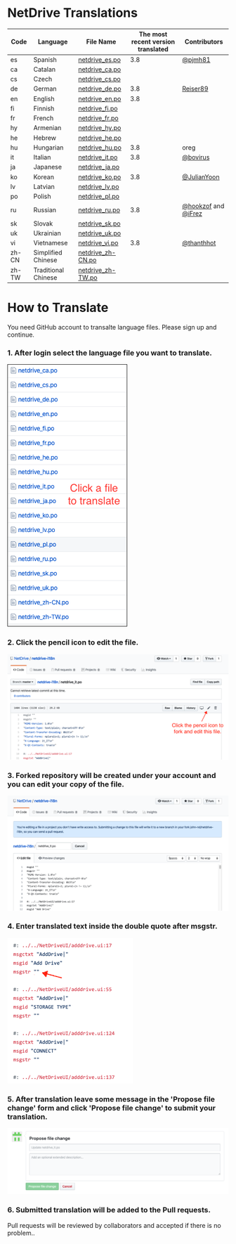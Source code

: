 # NetDrive Translations

| Code | Language | File Name | The most recent version translated | Contributors |
----------| ----------|----------|------------|---------|
es | Spanish | [netdrive_es.po](https://github.com/bdrive/netdrive3-i18n/blob/master/netdrive_es.po) | 3.8 | [@pjmh81](https://github.com/Pjmh81) |
ca | Catalan | [netdrive_ca.po](https://github.com/bdrive/netdrive3-i18n/blob/master/netdrive_ca.po) |  | |
cs | Czech | [netdrive_cs.po](https://github.com/bdrive/netdrive3-i18n/blob/master/netdrive_cs.po) |  | |
de | German | [netdrive_de.po](https://github.com/bdrive/netdrive3-i18n/blob/master/netdrive_de.po) | 3.8  | [Reiser89](https://github.com/Reiser89) |
en | English | [netdrive_en.po](https://github.com/bdrive/netdrive3-i18n/blob/master/netdrive_en.po) | 3.8 | |
fi | Finnish | [netdrive_fi.po](https://github.com/bdrive/netdrive3-i18n/blob/master/netdrive_fi.po) |  | |
fr | French | [netdrive_fr.po](https://github.com/bdrive/netdrive3-i18n/blob/master/netdrive_fr.po) |  | |
hy | Armenian | [netdrive_hy.po](https://github.com/bdrive/netdrive3-i18n/blob/master/netdrive_hy.po) |  | |
he | Hebrew | [netdrive_he.po](https://github.com/bdrive/netdrive3-i18n/blob/master/netdrive_he.po) |  | |
hu | Hungarian | [netdrive_hu.po](https://github.com/bdrive/netdrive3-i18n/blob/master/netdrive_hu.po) | 3.8 | oreg |
it | Italian | [netdrive_it.po](https://github.com/bdrive/netdrive3-i18n/blob/master/netdrive_it.po) | 3.8 | [@bovirus](https://github.com/bovirus) |
ja | Japanese | [netdrive_ja.po](https://github.com/bdrive/netdrive3-i18n/blob/master/netdrive_ja.po) |  | |
ko | Korean | [netdrive_ko.po](https://github.com/bdrive/netdrive3-i18n/blob/master/netdrive_ko.po) | 3.8 | [@JulianYoon](https://github.com/JulianYoon) |
lv | Latvian | [netdrive_lv.po](https://github.com/bdrive/netdrive3-i18n/blob/master/netdrive_lv.po) |  | |
po | Polish | [netdrive_pl.po](https://github.com/bdrive/netdrive3-i18n/blob/master/netdrive_pl.po) |  | |
ru | Russian | [netdrive_ru.po](https://github.com/bdrive/netdrive3-i18n/blob/master/netdrive_ru.po) | 3.8 | [@hookzof](https://github.com/hookzof) and [@iFrez](https://github.com/iFrez) |
sk | Slovak | [netdrive_sk.po](https://github.com/bdrive/netdrive3-i18n/blob/master/netdrive_sk.po) |  | |
uk | Ukrainian | [netdrive_uk.po](https://github.com/bdrive/netdrive3-i18n/blob/master/netdrive_uk.po) |  | |
vi | Vietnamese | [netdrive_vi.po](https://github.com/bdrive/netdrive3-i18n/blob/master/netdrive_vi.po) | 3.8 | [@thanthhot](https://github.com/thanhthot) |
zh-CN | Simplified Chinese | [netdrive_zh-CN.po](https://github.com/bdrive/netdrive3-i18n/blob/master/netdrive_zh-CN.po) |  | |
zh-TW | Traditional Chinese | [netdrive_zh-TW.po](https://github.com/bdrive/netdrive3-i18n/blob/master/netdrive_zh-TW.po) |  | |

# How to Translate

You need GitHub account to transalte language files. Please sign up and continue.

### 1. After login select the language file you want to translate.

<img src="images/readme-select-file.png" border="1">

### 2. Click the pencil icon to edit the file.

<img src="images/readme-click-pencil.png">

### 3. Forked repository will be created under your account and you can edit your copy of the file.

<img src="images/readme-edit.png">

### 4. Enter translated text inside the double quote after msgstr.

<img src="images/readme-msgstr.png">

### 5. After translation leave some message in the 'Propose file change' form and click 'Propose file change' to submit your translation.

<img src="images/readme-submit.png">

### 6. Submitted translation will be added to the Pull requests.

Pull requests will be reviewed by collaborators and accepted if there is no problem..
